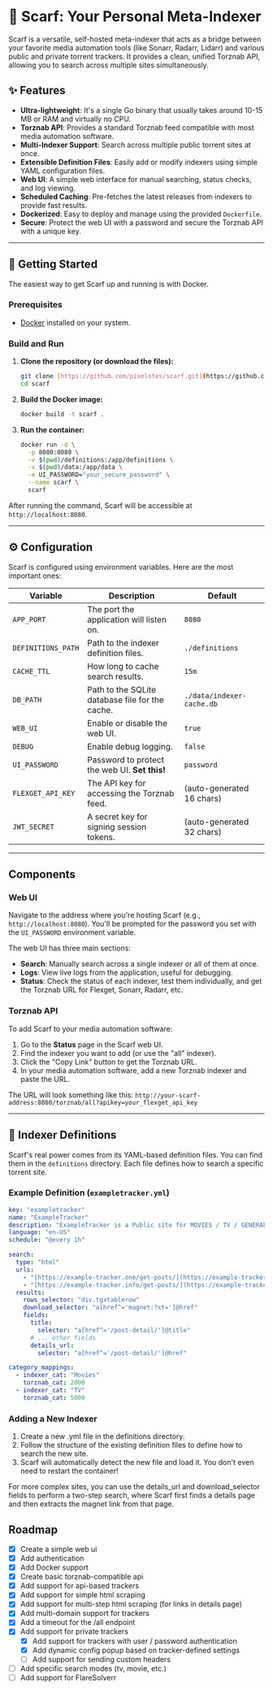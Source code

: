 # 🧣 Scarf: Your Personal Meta-Indexer

Scarf is a versatile, self-hosted meta-indexer that acts as a bridge between your favorite media automation tools (like Sonarr, Radarr, Lidarr) and various public and private torrent trackers. 
It provides a clean, unified Torznab API, allowing you to search across multiple sites simultaneously.

## ✨ Features

* **Ultra-lightweight**: It's a single Go binary that usually takes around 10-15 MB or RAM and virtually no CPU.
* **Torznab API**: Provides a standard Torznab feed compatible with most media automation software.
* **Multi-Indexer Support**: Search across multiple public torrent sites at once.
* **Extensible Definition Files**: Easily add or modify indexers using simple YAML configuration files.
* **Web UI**: A simple web interface for manual searching, status checks, and log viewing.
* **Scheduled Caching**: Pre-fetches the latest releases from indexers to provide fast results.
* **Dockerized**: Easy to deploy and manage using the provided `Dockerfile`.
* **Secure**: Protect the web UI with a password and secure the Torznab API with a unique key.

---

## 🚀 Getting Started

The easiest way to get Scarf up and running is with Docker.

### Prerequisites

* [Docker](https://docs.docker.com/get-docker/) installed on your system.

### Build and Run

1.  **Clone the repository (or download the files):**
    ```bash
    git clone [https://github.com/pixelotes/scarf.git](https://github.com/pixelotes/scarf.git)
    cd scarf
    ```

2.  **Build the Docker image:**
    ```bash
    docker build -t scarf .
    ```

3.  **Run the container:**
    ```bash
    docker run -d \
      -p 8080:8080 \
      -v $(pwd)/definitions:/app/definitions \
      -v $(pwd)/data:/app/data \
      -e UI_PASSWORD="your_secure_password" \
      --name scarf \
      scarf
    ```

After running the command, Scarf will be accessible at `http://localhost:8080`.

---

## ⚙️ Configuration

Scarf is configured using environment variables. Here are the most important ones:

| Variable          | Description                                                                 | Default                      |
| ----------------- | --------------------------------------------------------------------------- | ---------------------------- |
| `APP_PORT`        | The port the application will listen on.                                    | `8080`                       |
| `DEFINITIONS_PATH`| Path to the indexer definition files.                                       | `./definitions`              |
| `CACHE_TTL`       | How long to cache search results.                                           | `15m`                        |
| `DB_PATH`         | Path to the SQLite database file for the cache.                             | `./data/indexer-cache.db`    |
| `WEB_UI`          | Enable or disable the web UI.                                               | `true`                       |
| `DEBUG`           | Enable debug logging.                                                       | `false`                      |
| `UI_PASSWORD`     | Password to protect the web UI. **Set this!** | `password`                   |
| `FLEXGET_API_KEY` | The API key for accessing the Torznab feed.                                 | (auto-generated 16 chars)    |
| `JWT_SECRET`      | A secret key for signing session tokens.                                    | (auto-generated 32 chars)    |

---

##  Components

### Web UI

Navigate to the address where you're hosting Scarf (e.g., `http://localhost:8080`). You'll be prompted for the password you set with the `UI_PASSWORD` environment variable.

The web UI has three main sections:

* **Search**: Manually search across a single indexer or all of them at once.
* **Logs**: View live logs from the application, useful for debugging.
* **Status**: Check the status of each indexer, test them individually, and get the Torznab URL for Flexget, Sonarr, Radarr, etc.

### Torznab API

To add Scarf to your media automation software:

1.  Go to the **Status** page in the Scarf web UI.
2.  Find the indexer you want to add (or use the "all" indexer).
3.  Click the "Copy Link" button to get the Torznab URL.
4.  In your media automation software, add a new Torznab indexer and paste the URL.

The URL will look something like this: `http://your-scarf-address:8080/torznab/all?apikey=your_flexget_api_key`

---

## 🧩 Indexer Definitions

Scarf's real power comes from its YAML-based definition files. You can find them in the `definitions` directory. Each file defines how to search a specific torrent site.

### Example Definition (`exampletracker.yml`)

```yaml
key: "exampletracker"
name: "ExampleTracker"
description: "ExampleTracker is a Public site for MOVIES / TV / GENERAL"
language: "en-US"
schedule: "@every 1h"

search:
  type: "html"
  urls:
    - "[https://example-tracker.one/get-posts/](https://example-tracker.one/get-posts/){{if .Query}}keywords:{{.Query}}{{end}}"
    - "[https://example-tracker.info/get-posts/](https://example-tracker.one/get-posts/){{if .Query}}keywords:{{.Query}}{{end}}"
  results:
    rows_selector: "div.tgxtablerow"
    download_selector: "a[href^='magnet:?xt=']@href"
    fields:
      title:
        selector: "a[href^='/post-detail/']@title"
      # ... other fields
      details_url:
        selector: "a[href^='/post-detail/']@href"

category_mappings:
  - indexer_cat: "Movies"
    torznab_cat: 2000
  - indexer_cat: "TV"
    torznab_cat: 5000
```

### Adding a New Indexer
1. Create a new .yml file in the definitions directory.
2. Follow the structure of the existing definition files to define how to search the new site.
3. Scarf will automatically detect the new file and load it. You don't even need to restart the container!

For more complex sites, you can use the details_url and download_selector fields to perform a two-step search, where Scarf first finds a details page and then extracts the magnet link from that page.


## Roadmap

- [X] Create a simple web ui
- [X] Add authentication
- [X] Add Docker support
- [X] Create basic torznab-compatible api
- [X] Add support for api-based trackers
- [X] Add support for simple html scraping
- [X] Add support for multi-step html scraping (for links in details page)
- [X] Add multi-domain support for trackers
- [X] Add a timeout for the /all endpoint
- [X] Add support for private trackers
  - [X] Add support for trackers with user / password authentication
  - [X] Add dynamic config popup based on tracker-defined settings
  - [ ] Add support for sending custom headers
- [ ] Add specific search modes (tv, movie, etc.)
- [ ] Add support for FlareSolverr
